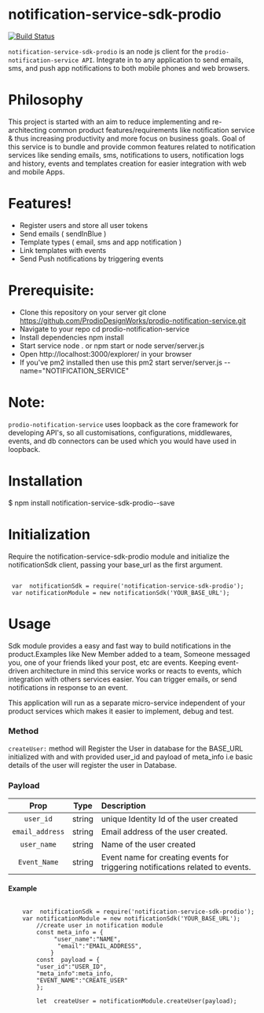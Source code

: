 
  

  

  

# notification-service-sdk-prodio

  

  

  

[![Build Status](https://travis-ci.org/joemccann/dillinger.svg?branch=master)](https://travis-ci.org/joemccann/dillinger)

  

  

  

`notification-service-sdk-prodio` is an  node js client for the  `prodio-notification-service API`. Integrate in to any application to send emails, sms, and push app notifications to both mobile phones and web browsers.

  

  

  

# Philosophy

  

  

This project is started with an aim to reduce implementing and re-architecting common product features/requirements like notification service & thus increasing productivity and more focus on business goals. Goal of this service is to bundle and provide common features related to notification services like sending emails, sms, notifications to users, notification logs and history, events and templates creation for easier integration with web and mobile Apps.

  

  

  

# Features!
  
* Register users and store all user tokens
* Send emails ( sendInBlue )
* Template types ( email, sms and app notification )
* Link templates with events
* Send Push notifications by triggering events

# Prerequisite:
 * Clone this repository on your server git clone https://github.com/ProdioDesignWorks/prodio-notification-service.git
 * Navigate to your repo cd prodio-notification-service
 * Install dependencies npm install
 * Start service node . or npm start or node server/server.js
 * Open http://localhost:3000/explorer/ in your browser
 * If you've pm2 installed then use this pm2 start server/server.js --name="NOTIFICATION_SERVICE"

# Note:
`prodio-notification-service` uses loopback as the core framework for developing API's, so all customisations, configurations, middlewares, events, and db connectors can be used which you would have used in loopback.

# Installation

$ npm install notification-service-sdk-prodio--save

  
# Initialization 
Require the notification-service-sdk-prodio module and initialize the notificationSdk client, passing your base_url  as the first argument.
```JSX

 var  notificationSdk = require('notification-service-sdk-prodio');
 var notificationModule = new notificationSdk('YOUR_BASE_URL');
 ``` 

# Usage

  

  

Sdk module provides a easy and fast way to build notifications in the product.Examples like New Member added to a team, Someone messaged you, one of your friends liked your post, etc are events. Keeping event-driven architecture in mind this service works or reacts to events, which integration with others services easier. You can trigger emails, or send notifications in response to an event.

  

This application will run as a separate micro-service independent of your product services which makes it easier to implement, debug and test.


### Method

`createUser:`
 method will Register the User in database for the BASE_URL initialized with and with provided user_id and payload of meta_info i.e basic details of the user will register the user in Database.


### Payload

| Prop | Type | Description|
:--------------------:|:----------------------------------------------------------------------------:|:-----------|
| `user_id` | string |unique Identity Id of the user created| |
| `email_address` | string | Email address of the user created. |
| `user_name` | string| Name of the user created |
| `Event_Name` | string | Event name for creating events for triggering notifications related to events.|

#### Example

  

  

```JSX

	var  notificationSdk = require('notification-service-sdk-prodio');
	var notificationModule = new notificationSdk('YOUR_BASE_URL');
		//create user in notification module
		const meta_info = {
		     "user_name":"NAME",
		      "email":"EMAIL_ADDRESS",
		    }
		const  payload = {
		"user_id":"USER_ID",
		"meta_info":meta_info,
		"EVENT_NAME":"CREATE_USER"
		};

		let  createUser = notificationModule.createUser(payload);

  

```





